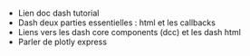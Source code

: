 - Lien doc dash tutorial
- Dash deux parties essentielles : html et les callbacks
- Liens vers les dash core components (dcc) et les dash html
- Parler de plotly express